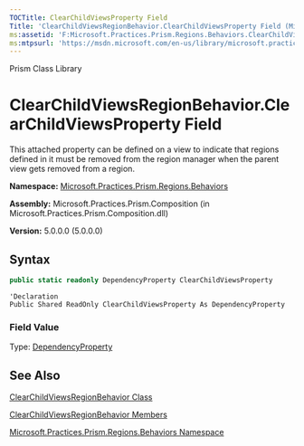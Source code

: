 ```yaml
---
TOCTitle: ClearChildViewsProperty Field
Title: 'ClearChildViewsRegionBehavior.ClearChildViewsProperty Field (Microsoft.Practices.Prism.Regions.Behaviors)'
ms:assetid: 'F:Microsoft.Practices.Prism.Regions.Behaviors.ClearChildViewsRegionBehavior.ClearChildViewsProperty'
ms:mtpsurl: 'https://msdn.microsoft.com/en-us/library/microsoft.practices.prism.regions.behaviors.clearchildviewsregionbehavior.clearchildviewsproperty(v=pandp.50)'
---
```


Prism Class Library

# ClearChildViewsRegionBehavior.ClearChildViewsProperty Field

This attached property can be defined on a view to indicate that regions defined in it must be removed from the region manager when the parent view gets removed from a region.

**Namespace:** [Microsoft.Practices.Prism.Regions.Behaviors](https://msdn.microsoft.com/en-us/library/microsoft.practices.prism.regions.behaviors(v=pandp.50))

**Assembly:** Microsoft.Practices.Prism.Composition (in Microsoft.Practices.Prism.Composition.dll)

**Version:** 5.0.0.0 (5.0.0.0)

## Syntax

```C#
public static readonly DependencyProperty ClearChildViewsProperty
```

```VB
'Declaration
Public Shared ReadOnly ClearChildViewsProperty As DependencyProperty
```

### Field Value

Type: [DependencyProperty](http://msdn.microsoft.com/en-us/library/ms589318)

See Also
--------


[ClearChildViewsRegionBehavior Class](https://msdn.microsoft.com/en-us/library/microsoft.practices.prism.regions.behaviors.clearchildviewsregionbehavior(v=pandp.50))

[ClearChildViewsRegionBehavior Members](https://msdn.microsoft.com/en-us/library/microsoft.practices.prism.regions.behaviors.clearchildviewsregionbehavior_members(v=pandp.50))

[Microsoft.Practices.Prism.Regions.Behaviors Namespace](https://msdn.microsoft.com/en-us/library/microsoft.practices.prism.regions.behaviors(v=pandp.50))

